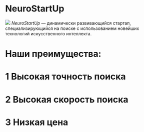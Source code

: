 # NeuroStartUp
![](https://netology-code.github.io/git-homeworks/introduction/assets/logo.png)
*NeuroStartUp* — динамически развивающийся стартап, специализирующийся на поиске с использованием новейших технологий искусственного интеллекта.
# Наши преимущества:
# 1 Высокая точность поиска
# 2 Высокая скорость поиска
# 3 Низкая цена
  
